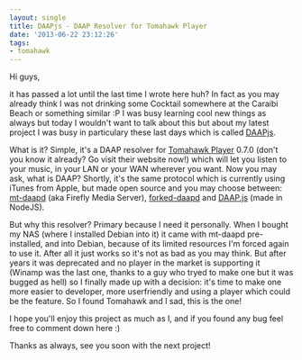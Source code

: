 ```yaml
---
layout: single
title: DAAPjs - DAAP Resolver for Tomahawk Player
date: '2013-06-22 23:12:26'
tags:
- tomahawk
---
```


Hi guys,

it has passed a lot until the last time I wrote here huh? In fact as you may already think I was not drinking some Cocktail somewhere at the Caraibi Beach or something similar :P I was busy learning cool new things as always but today I wouldn't want to talk about this but about my latest project I was busy in particulary these last days which is called [DAAPjs](https://github.com/julianxhokaxhiu/tomahawk-daapjs "A DAAP resolver for Tomahawk made in Javascript").

What is it? Simple, it's a DAAP resolver for [Tomahawk Player](http://www.tomahawk-player.org/ "Tomahawk Player") 0.7.0 (don't you know it already? Go visit their website now!) which will let you listen to your music, in your LAN or your WAN wherever you want. Now you may ask, what is DAAP? Shortly, it's the same protocol which is currently using iTunes from Apple, but made open source and you may choose between: [mt-daapd](http://en.wikipedia.org/wiki/Firefly_Media_Server "mt-daapd aka Firefly Media Server") (aka Firefly Media Server), [forked-daapd](https://github.com/jasonmc/forked-daapd "forked-daapd") and [DAAP.js](https://github.com/hellomatty/daap.js "DAAP Server made up in NodeJS") (made in NodeJS).

But why this resolver? Primary because I need it personally. When I bought my NAS (where I installed Debian into it) it came with mt-daapd pre-installed, and into Debian, because of its limited resources I'm forced again to use it. After all it just works so it's not as bad as you may think. But after years it was deprecated and no player in the market is supporting it (Winamp was the last one, thanks to a guy who tryed to make one but it was bugged as hell) so I finally made up with a decision: it's time to make one more easier to developer, more userfriendly and using a player which could be the feature. So I found Tomahawk and I sad, this is the one!

I hope you'll enjoy this project as much as I, and if you found any bug feel free to comment down here :)

Thanks as always, see you soon with the next project!